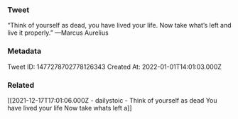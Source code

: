 ### Tweet
“Think of yourself as dead, you have lived your life. Now take what’s left and live it properly.” —Marcus Aurelius

### Metadata
Tweet ID: 1477278702778126343
Created At: 2022-01-01T14:01:03.000Z

### Related
[[2021-12-17T17:01:06.000Z - dailystoic - Think of yourself as dead You have lived your life Now take whats left a]]


